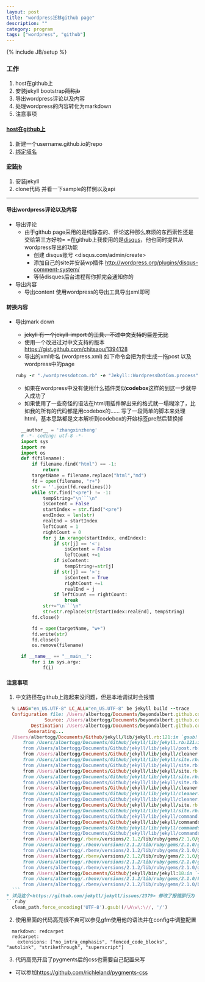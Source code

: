 ```yaml
---
layout: post
title: "wordpress迁移github page"
description: ""
category: program
tags: ["wordpress", "github"]
---
```

{% include JB/setup %}

### 工作
1. host在github上
2. 安装jekyll bootstrap~~简称jb~~
3. 导出wordpress评论以及内容
4. 处理wordpress的内容转化为markdown
5. 注意事项

#### [host在github上](https://pages.github.com/)
1. 新建一个username.github.io的repo
2. [绑定域名](https://help.github.com/articles/setting-up-a-custom-domain-with-github-pages)

#### [安装~~jb~~](http://jekyllbootstrap.com/)
1. 安装jekyll
2. clone代码 并看一下sample的样例以及api

***

#### 导出wordpress评论以及内容
* 导出评论
  * 由于github page采用的是纯静态的、评论这种那么麻烦的东西索性还是交给第三方好啦= =在github上我使用的是[disqus](http://disqus.com/)，他也同时提供从wordpress导出的功能
    * 创建 disqus账号 <disqus.com/admin/create>
    * 添加自己的site并安装wp插件 <http://wordpress.org/plugins/disqus-comment-system/>
    * 等待disques后台进程帮你抓完会通知你的
* 导出内容
  * 导出content 使用wordpress的导出工具导出xml即可

#### 转换内容
* 导出mark down
  * ~~jekyll 有一个jekyll-import 的工具、不过中文支持的巨差无比~~
  * 使用一个改进过对中文支持的版本 <https://gist.github.com/chitsaou/1394128>
  * 导出的xml命名 (wordpress.xml) 如下命令会把为你生成一拖post 以及wordpress中的page
  ```ruby
  ruby -r "./wordpressdotcom.rb" -e "Jekyll::WordpressDotCom.process"
  ```
  * 如果在wordpress中没有使用什么插件类似**codebox**这样的到这一步就导入成功了
  * 如果使用了一些奇怪的语法在html用插件解出来的格式就一塌糊涂了，比如我的所有的代码都是用codebox的……
  写了一段简单的脚本来处理html，基本思路都是文本解析到codebox的开始标签pre然后替换掉

  ```python
    __author__ = 'zhangxinzheng'
    # -*- coding: utf-8 -*-
    import sys
    import re
    import os
    def f(filename):
        if filename.find("html") == -1:
            return
        targetName = filename.replace("html","md")
        fd = open(filename, "r+")
        str = ''.join(fd.readlines())
        while str.find("<pre") != -1:
            tempString="\n```\n"
            isContent = False
            startIndex = str.find("<pre")
            endIndex = len(str)
            realEnd = startIndex
            leftCount = 1
            rightCount = 0
            for j in xrange(startIndex, endIndex):
                if str[j] == '<':
                    isContent = False
                    leftCount +=1
                if isContent:
                    tempString+=str[j]
                if str[j] == '>':
                    isContent = True
                    rightCount +=1
                    realEnd = j
                if leftCount == rightCount:
                    break
            str+="\n```\n"
            str=str.replace(str[startIndex:realEnd], tempString)
        fd.close()

        fd = open(targetName, "w+")
        fd.write(str)
        fd.close()
        os.remove(filename)

    if __name__ == "__main__":
        for i in sys.argv:
            f(i)
  ```

#### 注意事项
1. 中文路径在github上跑起来没问题，但是本地调试时会报错

  ```ruby
    % LANG="en_US.UTF-8" LC_ALL="en_US.UTF-8" be jekyll build --trace
    Configuration file: /Users/albertogg/Documents/beyondalbert.github.com/_config.yml
                Source: /Users/albertogg/Documents/beyondalbert.github.com
           Destination: /Users/albertogg/Documents/beyondalbert.github.com/_site
          Generating...
    /Users/albertogg/Documents/Github/jekyll/lib/jekyll.rb:121:in `gsub!': invalid byte sequence in US-ASCII (ArgumentError)
        from /Users/albertogg/Documents/Github/jekyll/lib/jekyll.rb:121:in `sanitized_path'
        from /Users/albertogg/Documents/Github/jekyll/lib/jekyll/post.rb:276:in `destination'
        from /Users/albertogg/Documents/Github/jekyll/lib/jekyll/cleaner.rb:43:in `block in new_files'
        from /Users/albertogg/Documents/Github/jekyll/lib/jekyll/site.rb:420:in `block (2 levels) in each_site_file'
        from /Users/albertogg/Documents/Github/jekyll/lib/jekyll/site.rb:419:in `each'
        from /Users/albertogg/Documents/Github/jekyll/lib/jekyll/site.rb:419:in `block in each_site_file'
        from /Users/albertogg/Documents/Github/jekyll/lib/jekyll/site.rb:418:in `each'
        from /Users/albertogg/Documents/Github/jekyll/lib/jekyll/site.rb:418:in `each_site_file'
        from /Users/albertogg/Documents/Github/jekyll/lib/jekyll/cleaner.rb:43:in `new_files'
        from /Users/albertogg/Documents/Github/jekyll/lib/jekyll/cleaner.rb:24:in `obsolete_files'
        from /Users/albertogg/Documents/Github/jekyll/lib/jekyll/cleaner.rb:15:in `cleanup!'
        from /Users/albertogg/Documents/Github/jekyll/lib/jekyll/site.rb:255:in `cleanup'
        from /Users/albertogg/Documents/Github/jekyll/lib/jekyll/site.rb:44:in `process'
        from /Users/albertogg/Documents/Github/jekyll/lib/jekyll/command.rb:43:in `process_site'
        from /Users/albertogg/Documents/Github/jekyll/lib/jekyll/commands/build.rb:46:in `build'
        from /Users/albertogg/Documents/Github/jekyll/lib/jekyll/commands/build.rb:30:in `process'
        from /Users/albertogg/Documents/Github/jekyll/lib/jekyll/commands/build.rb:17:in `block (2 levels) in init_with_program'
        from /Users/albertogg/.rbenv/versions/2.1.2/lib/ruby/gems/2.1.0/gems/mercenary-0.3.3/lib/mercenary/command.rb:220:in `call'
        from /Users/albertogg/.rbenv/versions/2.1.2/lib/ruby/gems/2.1.0/gems/mercenary-0.3.3/lib/mercenary/command.rb:220:in `block in execute'
        from /Users/albertogg/.rbenv/versions/2.1.2/lib/ruby/gems/2.1.0/gems/mercenary-0.3.3/lib/mercenary/command.rb:220:in `each'
        from /Users/albertogg/.rbenv/versions/2.1.2/lib/ruby/gems/2.1.0/gems/mercenary-0.3.3/lib/mercenary/command.rb:220:in `execute'
        from /Users/albertogg/.rbenv/versions/2.1.2/lib/ruby/gems/2.1.0/gems/mercenary-0.3.3/lib/mercenary/program.rb:35:in `go'
        from /Users/albertogg/.rbenv/versions/2.1.2/lib/ruby/gems/2.1.0/gems/mercenary-0.3.3/lib/mercenary.rb:22:in `program'
        from /Users/albertogg/Documents/Github/jekyll/bin/jekyll:18:in `<top (required)>'
        from /Users/albertogg/.rbenv/versions/2.1.2/lib/ruby/gems/2.1.0/bin/jekyll:23:in `load'
        from /Users/albertogg/.rbenv/versions/2.1.2/lib/ruby/gems/2.1.0/bin/jekyll:23:in `<main>'
    ```
  * 详见这个<https://github.com/jekyll/jekyll/issues/2379> 修改了报错那行为
  ```ruby
    clean_path.force_encoding('UTF-8').gsub!(/\A\w\:\//, '/')
  ```
2. 使用里面的代码高亮很不爽可以参见gfm使用他的语法并在config中调整配置
  ```
    markdown: redcarpet
    redcarpet:
      extensions: ["no_intra_emphasis", "fenced_code_blocks", "autolink", "strikethrough", "superscript"]
  ```
3. 代码高亮开启了pygments后的css也需要自己配置来写
  * 可以参加<https://github.com/richleland/pygments-css>
